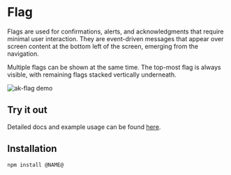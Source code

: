 # Flag

Flags are used for confirmations, alerts, and acknowledgments that require minimal user interaction. They are event-driven messages that appear over screen content at the bottom left of the screen, emerging from the navigation.

Multiple flags can be shown at the same time. The top-most flag is always visible, with remaining flags stacked vertically underneath.

![ak-flag demo](https://i.imgur.com/bwe40hc.gif)

## Try it out

Detailed docs and example usage can be found [here](https://aui-cdn.atlassian.com/atlaskit/stories/@NAME@/@VERSION@/).

## Installation

```sh
npm install @NAME@
```
